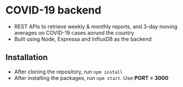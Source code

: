 # COVID-19 backend

-   REST APIs to retrieve weekly & monthly reports, and 3-day moving averages on COVID-19 cases aorund the country
-   Built using Node, Expressa and InfluxDB as the backend

## Installation

-   After cloning the repository, run <code>npm install</code>
-   After installing the packages, run <code>npm start</code>. Use **PORT = 3000**
